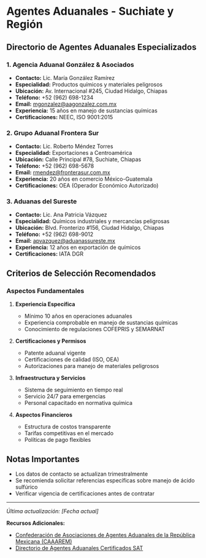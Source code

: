 # Agentes Aduanales - Suchiate y Región

## Directorio de Agentes Aduanales Especializados

### 1. Agencia Aduanal González & Asociados

- **Contacto:** Lic. María González Ramírez
- **Especialidad:** Productos químicos y materiales peligrosos
- **Ubicación:** Av. Internacional #245, Ciudad Hidalgo, Chiapas
- **Teléfono:** +52 (962) 698-1234
- **Email:** mgonzalez@aagonzalez.com.mx
- **Experiencia:** 15 años en manejo de sustancias químicas
- **Certificaciones:** NEEC, ISO 9001:2015

### 2. Grupo Aduanal Frontera Sur

- **Contacto:** Lic. Roberto Méndez Torres
- **Especialidad:** Exportaciones a Centroamérica
- **Ubicación:** Calle Principal #78, Suchiate, Chiapas
- **Teléfono:** +52 (962) 698-5678
- **Email:** rmendez@fronterasur.com.mx
- **Experiencia:** 20 años en comercio México-Guatemala
- **Certificaciones:** OEA (Operador Económico Autorizado)

### 3. Aduanas del Sureste

- **Contacto:** Lic. Ana Patricia Vázquez
- **Especialidad:** Químicos industriales y mercancías peligrosas
- **Ubicación:** Blvd. Fronterizo #156, Ciudad Hidalgo, Chiapas
- **Teléfono:** +52 (962) 698-9012
- **Email:** apvazquez@aduanassureste.mx
- **Experiencia:** 12 años en exportación de químicos
- **Certificaciones:** IATA DGR

## Criterios de Selección Recomendados

### Aspectos Fundamentales

1. **Experiencia Específica**

   - Mínimo 10 años en operaciones aduanales
   - Experiencia comprobable en manejo de sustancias químicas
   - Conocimiento de regulaciones COFEPRIS y SEMARNAT

2. **Certificaciones y Permisos**

   - Patente aduanal vigente
   - Certificaciones de calidad (ISO, OEA)
   - Autorizaciones para manejo de materiales peligrosos

3. **Infraestructura y Servicios**

   - Sistema de seguimiento en tiempo real
   - Servicio 24/7 para emergencias
   - Personal capacitado en normativa química

4. **Aspectos Financieros**
   - Estructura de costos transparente
   - Tarifas competitivas en el mercado
   - Políticas de pago flexibles

## Notas Importantes

- Los datos de contacto se actualizan trimestralmente
- Se recomienda solicitar referencias específicas sobre manejo de ácido sulfúrico
- Verificar vigencia de certificaciones antes de contratar

---

_Última actualización: [Fecha actual]_

**Recursos Adicionales:**

- [Confederación de Asociaciones de Agentes Aduanales de la República Mexicana (CAAAREM)](https://www.caaarem.mx)
- [Directorio de Agentes Aduanales Certificados SAT](https://www.sat.gob.mx)
